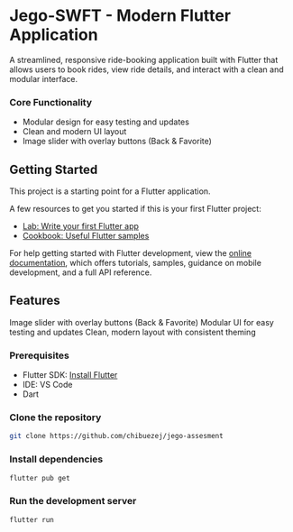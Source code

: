 # Jego-SWFT - Modern Flutter Application 

A streamlined, responsive ride-booking application built with Flutter that allows users to book rides, view ride details, and interact with a clean and modular interface.

### Core Functionality

-  Modular design for easy testing and updates 
-  Clean and modern UI layout  
-  Image slider with overlay buttons (Back & Favorite)


## Getting Started

This project is a starting point for a Flutter application.

A few resources to get you started if this is your first Flutter project:

- [Lab: Write your first Flutter app](https://docs.flutter.dev/get-started/codelab)
- [Cookbook: Useful Flutter samples](https://docs.flutter.dev/cookbook)

For help getting started with Flutter development, view the
[online documentation](https://docs.flutter.dev/), which offers tutorials,
samples, guidance on mobile development, and a full API reference.

## Features

Image slider with overlay buttons (Back & Favorite)
Modular UI for easy testing and updates
Clean, modern layout with consistent theming

### Prerequisites

- Flutter SDK: [Install Flutter](https://docs.flutter.dev/get-started/install)
- IDE: VS Code 
- Dart


### Clone the repository

```bash
git clone https://github.com/chibuezej/jego-assesment
```

### Install dependencies

```bash
flutter pub get

```

### Run the development server

```bash
flutter run

```